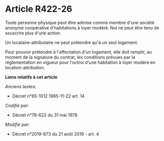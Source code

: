 # Article R422-26

Toute personne physique peut être admise comme membre d'une société anonyme coopérative d'habitations à loyer modéré. Nul ne
peut être tenu de souscrire plus d'une action.

Un locataire-attributaire ne peut prétendre qu'à un seul logement.

Pour pouvoir prétendre à l'affectation d'un logement, elle doit remplir, au moment de la signature du contrat, les conditions
prévues par la réglementation en vigueur pour l'octroi d'une habitation à loyer modéré en location-attribution.

**Liens relatifs à cet article**

_Anciens textes_:

  - Décret n°65-1012 1965-11-22 art. 14

_Codifié par_:

  - Décret n°78-622 du 31 mai 1978

_Modifié par_:

  - Décret n°2019-873 du 21 août 2019 - art. 4

